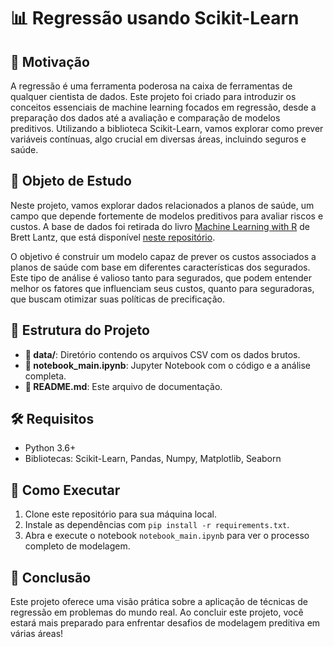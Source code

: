 # 📊 Regressão usando Scikit-Learn

## 🎯 Motivação

A regressão é uma ferramenta poderosa na caixa de ferramentas de qualquer cientista de dados. Este projeto foi criado para introduzir os conceitos essenciais de machine learning focados em regressão, desde a preparação dos dados até a avaliação e comparação de modelos preditivos. Utilizando a biblioteca Scikit-Learn, vamos explorar como prever variáveis contínuas, algo crucial em diversas áreas, incluindo seguros e saúde.

## 📝 Objeto de Estudo

Neste projeto, vamos explorar dados relacionados a planos de saúde, um campo que depende fortemente de modelos preditivos para avaliar riscos e custos. A base de dados foi retirada do livro [Machine Learning with R](https://www.packtpub.com/big-data-and-business-intelligence/machine-learning-r) de Brett Lantz, que está disponível [neste repositório](https://github.com/stedy/Machine-Learning-with-R-datasets).

O objetivo é construir um modelo capaz de prever os custos associados a planos de saúde com base em diferentes características dos segurados. Este tipo de análise é valioso tanto para segurados, que podem entender melhor os fatores que influenciam seus custos, quanto para seguradoras, que buscam otimizar suas políticas de precificação.

## 📂 Estrutura do Projeto

- **📁 data/**: Diretório contendo os arquivos CSV com os dados brutos.
- **📓 notebook_main.ipynb**: Jupyter Notebook com o código e a análise completa.
- **📄 README.md**: Este arquivo de documentação.

## 🛠 Requisitos

- Python 3.6+
- Bibliotecas: Scikit-Learn, Pandas, Numpy, Matplotlib, Seaborn

## 🚀 Como Executar

1. Clone este repositório para sua máquina local.
2. Instale as dependências com `pip install -r requirements.txt`.
3. Abra e execute o notebook `notebook_main.ipynb` para ver o processo completo de modelagem.

## 🎉 Conclusão

Este projeto oferece uma visão prática sobre a aplicação de técnicas de regressão em problemas do mundo real. Ao concluir este projeto, você estará mais preparado para enfrentar desafios de modelagem preditiva em várias áreas!
